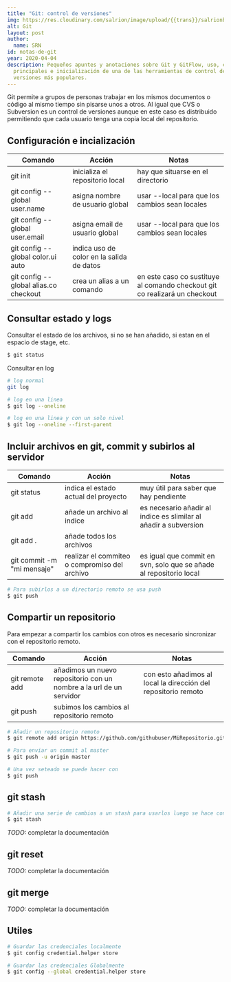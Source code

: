 ```yaml
---
title: "Git: control de versiones"
img: https://res.cloudinary.com/salrion/image/upload/{{trans}}/salrionblog/git.jpg
alt: Git
layout: post
author:
  name: SRN
id: notas-de-git
year: 2020-04-04
description: Pequeños apuntes y anotaciones sobre Git y GitFlow, uso, comandos
  principales e inicialización de una de las herramientas de control de
  versiones más populares.
---
```

Git permite a grupos de personas trabajar en los mismos documentos o código al mismo tiempo sin pisarse unos a otros. Al igual que CVS o Subversion es un control de versiones aunque en este caso es distribuido permitiendo que cada usuario tenga una copia local del repositorio.

## Configuración e incialización

| **Comando**                                    | **Acción**                                | **Notas**                                                                  |
| ---------------------------------------------- | ----------------------------------------- | -------------------------------------------------------------------------- |
| git init                                       | inicializa el repositorio local           | hay que situarse en el directorio                                          |
| git config --global user.name <nombre usuario> | asigna nombre de usuario global           | usar --local para que los cambios sean locales                             |
| git config --global user.email <email usuario> | asigna email de usuario global            | usar --local para que los cambios sean locales                             |
| git config --global color.ui auto              | indica uso de color en la salida de datos |                                                                            |
| git config --global alias.co checkout          | crea un alias a un comando                | en este caso co sustituye al comando checkout git co realizará un checkout |

## Consultar estado y logs

Consultar el estado de los archivos, si no se han añadido, si estan en el espacio de stage, etc.

```bash
$ git status
```

Consultar en log

```bash
# log normal
git log

# log en una linea
$ git log --oneline

# log en una linea y con un solo nivel
$ git log --oneline --first-parent
```

## Incluir archivos en git, commit y subirlos al servidor

| **Comando**                | **Acción**                                    | **Notas**                                                          |
| -------------------------- | --------------------------------------------- | ------------------------------------------------------------------ |
| git status                 | indica el estado actual del proyecto          | muy útil para saber que hay pendiente                              |
| git add <archivo>          | añade un archivo al indice                    | es necesario añadir al indice es slimilar al añadir a subversion   |
| git add .                  | añade todos los archivos                      |                                                                    |
| git commit -m "mi mensaje" | realizar el commiteo o compromiso del archivo | es igual que commit en svn, solo que se añade al repositorio local |



```bash
# Para subirlos a un directorio remoto se usa push
$ git push
```

## Compartir un repositorio

Para empezar a compartir los cambios con otros es necesario sincronizar con el repositorio remoto.

| **Comando**                   | **Acción**                                                          | **Notas**                                                      |
| ----------------------------- | ------------------------------------------------------------------- | -------------------------------------------------------------- |
| git remote add <nombre> <url> | añadimos un nuevo repositorio con un nombre a la url de un servidor | con esto añadimos al local la dirección del repositorio remoto |
| git push                      | subimos los cambios al repositorio remoto                           |                                                                |

```bash
# Añadir un repositorio remoto
$ git remote add origin https://github.com/githubuser/MiRepositorio.git

# Para enviar un commit al master
$ git push -u origin master

# Una vez seteado se puede hacer con
$ git push
```

## git stash
```bash
# Añadir una serie de cambios a un stash para usarlos luego se hace con
$ git stash
```
*TODO:* completar la documentación

## git reset

*TODO:* completar la documentación

## git merge

*TODO:* completar la documentación

## Utiles

```bash
# Guardar las credenciales localmente
$ git config credential.helper store

# Guardar las credenciales Globalmente
$ git config --global credential.helper store
```